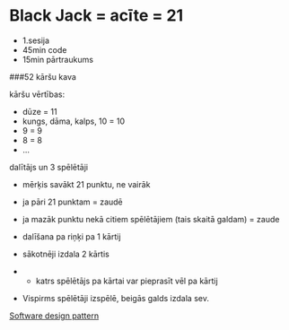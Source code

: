 # Black Jack = acīte = 21

* 1.sesija
* 45min code
* 15min pārtraukums

###52 kāršu kava

kāršu vērtības:
* dūze = 11
* kungs, dāma, kalps, 10 = 10
* 9 = 9
* 8 = 8
* ...

dalītājs un 3 spēlētāji

* mērķis savākt 21 punktu, ne vairāk
* ja pāri 21 punktam = zaudē
* ja mazāk punktu nekā citiem spēlētājiem (tais skaitā galdam) = zaude

* dalīšana pa riņķi pa 1 kārtij
* sākotnēji izdala 2 kārtis
* - katrs spēlētājs pa kārtai var pieprasīt vēl pa kārtij
* Vispirms spēlētāji izspēlē, beigās galds izdala sev.

[Software design pattern](http://en.wikipedia.org/wiki/Software_design_pattern)